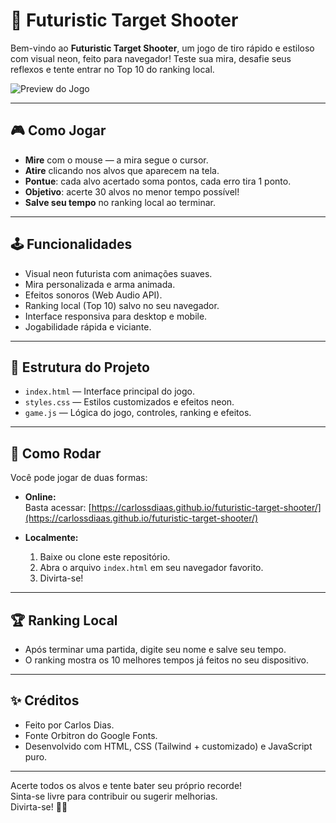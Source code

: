 # 🚀 Futuristic Target Shooter

Bem-vindo ao **Futuristic Target Shooter**, um jogo de tiro rápido e estiloso com visual neon, feito para navegador! Teste sua mira, desafie seus reflexos e tente entrar no Top 10 do ranking local.

![Preview do Jogo](<img width="1363" height="593" alt="Captura de tela 2025-08-12 151243" src="Captura de tela 2025-08-12 151020.png" />
) <!-- Adicione um screenshot se desejar -->

---

## 🎮 Como Jogar

- **Mire** com o mouse — a mira segue o cursor.
- **Atire** clicando nos alvos que aparecem na tela.
- **Pontue**: cada alvo acertado soma pontos, cada erro tira 1 ponto.
- **Objetivo**: acerte 30 alvos no menor tempo possível!
- **Salve seu tempo** no ranking local ao terminar.

---

## 🕹️ Funcionalidades

- Visual neon futurista com animações suaves.
- Mira personalizada e arma animada.
- Efeitos sonoros (Web Audio API).
- Ranking local (Top 10) salvo no seu navegador.
- Interface responsiva para desktop e mobile.
- Jogabilidade rápida e viciante.

---

## 📁 Estrutura do Projeto

- `index.html` — Interface principal do jogo.
- `styles.css` — Estilos customizados e efeitos neon.
- `game.js` — Lógica do jogo, controles, ranking e efeitos.

---

## 🚀 Como Rodar

Você pode jogar de duas formas:

- **Online:**  
  Basta acessar: [https://carlossdiaas.github.io/futuristic-target-shooter/](https://carlossdiaas.github.io/futuristic-target-shooter/)

- **Localmente:**  
  1. Baixe ou clone este repositório.
  2. Abra o arquivo `index.html` em seu navegador favorito.
  3. Divirta-se!

---

## 🏆 Ranking Local

- Após terminar uma partida, digite seu nome e salve seu tempo.
- O ranking mostra os 10 melhores tempos já feitos no seu dispositivo.

---

## ✨ Créditos

- Feito por Carlos Dias.
- Fonte Orbitron do Google Fonts.
- Desenvolvido com HTML, CSS (Tailwind + customizado) e JavaScript puro.

---

Acerte todos os alvos e tente bater seu próprio recorde!  
Sinta-se livre para contribuir ou sugerir melhorias.  
Divirta-se! 🚀🎯
